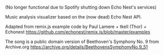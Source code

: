 (No longer functional due to Spotify shutting down Echo Nest's services)

Music analysis visualizer based on the (now dead) Echo Nest API.

Adapted from remix.js example code by Paul Lamere + tkell (Thor) + Echonest
https://github.com/echonest/remix.js/blob/master/examples

The song is a public domain version of Beethoven's Symphony No. 9 from Archive.org
https://archive.org/details/BeethovensSymphonyNo.9_51
